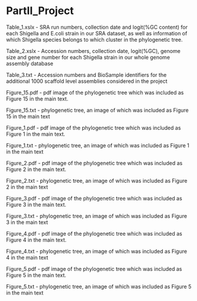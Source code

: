 # PartII_Project
Table_1.xslx - SRA run numbers, collection date and logit(%GC content) for each Shigella and E.coli strain in our SRA dataset, as well as information of which Shigella species belongs to which cluster in the phylogenetic tree.

Table_2.xslx - Accession numbers, collection date, logit(%GC), genome size and gene number for each Shigella strain in our whole genome assembly database

Table_3.txt - Accession numbers and BioSample identifiers for the additional 1000 scaffold level assemblies considered in the project

Figure_15.pdf - pdf image of the phylogenetic tree which was included as Figure 15 in the main text.

Figure_15.txt - phylogenetic tree, an image of which was included as Figure 15 in the main text

Figure_1.pdf - pdf image of the phylogenetic tree which was included as Figure 1 in the main text.

Figure_1.txt - phylogenetic tree, an image of which was included as Figure 1 in the main text

Figure_2.pdf - pdf image of the phylogenetic tree which was included as Figure 2 in the main text.

Figure_2.txt - phylogenetic tree, an image of which was included as Figure 2 in the main text

Figure_3.pdf - pdf image of the phylogenetic tree which was included as Figure 3 in the main text.

Figure_3.txt - phylogenetic tree, an image of which was included as Figure 3 in the main text

Figure_4.pdf - pdf image of the phylogenetic tree which was included as Figure 4 in the main text.

Figure_4.txt - phylogenetic tree, an image of which was included as Figure 4 in the main text

Figure_5.pdf - pdf image of the phylogenetic tree which was included as Figure 5 in the main text.

Figure_5.txt - phylogenetic tree, an image of which was included as Figure 5 in the main text

